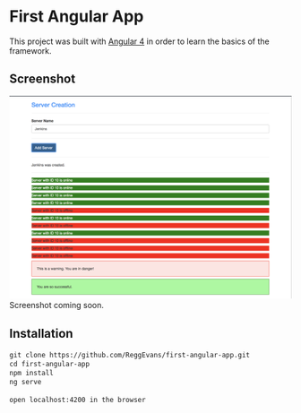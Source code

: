 # First Angular App

This project was built with [Angular 4](https://angular.io/) in order to learn the basics of the framework.

## Screenshot
![Angular Screen Shot 1](src/assets/images/angular.png)
Screenshot coming soon.

## Installation
```
git clone https://github.com/ReggEvans/first-angular-app.git
cd first-angular-app
npm install
ng serve

open localhost:4200 in the browser
```